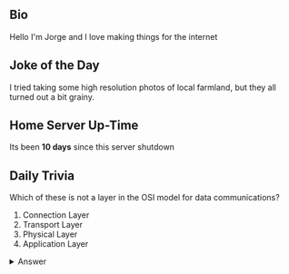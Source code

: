 ## Bio

Hello I'm Jorge and I love making things for the internet

## Joke of the Day

I tried taking some high resolution photos of local farmland, but they all turned out a bit grainy.

## Home Server Up-Time

Its been **10 days** since this server shutdown


## Daily Trivia

Which of these is not a layer in the OSI model for data communications?
 1. Connection Layer
 2. Transport Layer
 3. Physical Layer
 4. Application Layer

<details>
  <summary>Answer</summary>
  Connection Layer
</details>
